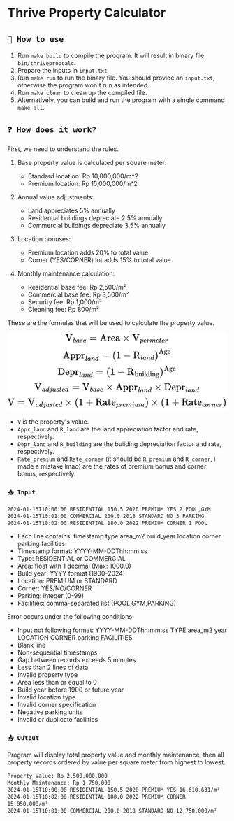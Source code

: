 # Thrive Property Calculator


## `🚀 How to use`

1. Run `make build` to compile the program. It will result in binary file `bin/thrivepropcalc`.
2. Prepare the inputs in `input.txt`
3. Run `make run` to run the binary file. You should provide an `input.txt`, otherwise the program won't run as intended.
4. Run `make clean` to clean up the compiled file.
5. Alternatively, you can build and run the program with a single command `make all`.


## `❓ How does it work?`

First, we need to understand the rules.

1. Base property value is calculated per square meter:
   - Standard location: Rp 10,000,000/m^2
   - Premium location: Rp 15,000,000/m^2

2. Annual value adjustments:
   - Land appreciates 5% annually
   - Residential buildings depreciate 2.5% annually
   - Commercial buildings depreciate 3.5% annually

3. Location bonuses:
   - Premium location adds 20% to total value
   - Corner (YES/CORNER) lot adds 15% to total value

5. Monthly maintenance calculation:
   - Residential base fee: Rp 2,500/m²
   - Commercial base fee: Rp 3,500/m²
   - Security fee: Rp 1,000/m²
   - Cleaning fee: Rp 800/m²

These are the formulas that will be used to calculate the property value.

![Calculation Formulas](public/formulas.png)

- `V` is the property's value.
- `Appr_land` and `R_land` are the land appreciation factor and rate, respectively.
- `Depr_land` and `R_building` are the building depreciation factor and rate, respectively.
- `Rate_premium` and `Rate_corner` (it should be `R_premium` and `R_corner`, i made a mistake lmao) are the rates of premium bonus and corner bonus, respectively.

### `📥 Input`

```
2024-01-15T10:00:00 RESIDENTIAL 150.5 2020 PREMIUM YES 2 POOL,GYM
2024-01-15T10:01:00 COMMERCIAL 200.0 2018 STANDARD NO 3 PARKING
2024-01-15T10:02:00 RESIDENTIAL 180.0 2022 PREMIUM CORNER 1 POOL
```

- Each line contains: timestamp type area_m2 build_year location corner parking facilities
- Timestamp format: YYYY-MM-DDThh:mm:ss
- Type: RESIDENTIAL or COMMERCIAL
- Area: float with 1 decimal (Max: 1000.0)
- Build year: YYYY format (1900-2024)
- Location: PREMIUM or STANDARD
- Corner: YES/NO/CORNER
- Parking: integer (0-99)
- Facilities: comma-separated list (POOL,GYM,PARKING)

Error occurs under the following conditions:
- Input not following format: YYYY-MM-DDThh:mm:ss TYPE area_m2 year LOCATION CORNER parking FACILITIES
- Blank line
- Non-sequential timestamps
- Gap between records exceeds 5 minutes
- Less than 2 lines of data
- Invalid property type
- Area less than or equal to 0
- Build year before 1900 or future year
- Invalid location type
- Invalid corner specification
- Negative parking units
- Invalid or duplicate facilities

### `📤 Output`
Program will display total property value and monthly maintenance, then all property records ordered by value per square meter from highest to lowest.
```
Property Value: Rp 2,500,000,000
Monthly Maintenance: Rp 1,750,000
2024-01-15T10:00:00 RESIDENTIAL 150.5 2020 PREMIUM YES 16,610,631/m²
2024-01-15T10:02:00 RESIDENTIAL 180.0 2022 PREMIUM CORNER 15,850,000/m²
2024-01-15T10:01:00 COMMERCIAL 200.0 2018 STANDARD NO 12,750,000/m²
```
